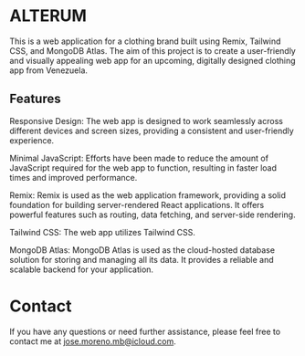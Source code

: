 # ALTERUM
This is a web application for a clothing brand built using Remix, Tailwind CSS, and MongoDB Atlas. The aim of this project is to create a user-friendly and visually appealing web app for an upcoming, digitally designed clothing app from Venezuela.

## Features
Responsive Design: The web app is designed to work seamlessly across different devices and screen sizes, providing a consistent and user-friendly experience.

Minimal JavaScript: Efforts have been made to reduce the amount of JavaScript required for the web app to function, resulting in faster load times and improved performance.

Remix: Remix is used as the web application framework, providing a solid foundation for building server-rendered React applications. It offers powerful features such as routing, data fetching, and server-side rendering.

Tailwind CSS: The web app utilizes Tailwind CSS.

MongoDB Atlas: MongoDB Atlas is used as the cloud-hosted database solution for storing and managing all its data. It provides a reliable and scalable backend for your application.

# Contact
If you have any questions or need further assistance, please feel free to contact me at jose.moreno.mb@icloud.com.